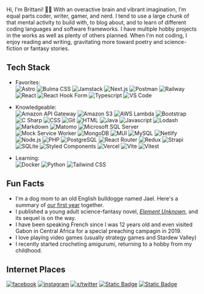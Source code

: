 <picture>
 <source media="(prefers-color-scheme: dark)" srcset="https://brittanisavery.com/images/social/github-header-dark.png">
 <source media="(prefers-color-scheme: light)" srcset="https://brittanisavery.com/images/social/github-header-light.png">
 <img alt="" src="https://brittanisavery.com/images/light-mode-header.png">
</picture>

Hi, I'm Brittani! 👋🏽 With an overactive brain and vibrant imagination, I’m equal parts coder, writer, gamer, and nerd. I tend to use a large chunk of that mental activity to build with, to blog about, and to learn of different coding languages and software frameworks. I have multiple hobby projects in the works as well as plenty of others planned. When I'm not coding, I enjoy reading and writing, gravitating more toward poetry and science-fiction or fantasy stories.

## Tech Stack
* Favorites:  
![Astro](https://img.shields.io/badge/Astro-%23BC52EE?logo=astro&logoColor=white)
![Bulma CSS](https://img.shields.io/badge/Bulma_CSS-%2300D1B2?logo=bulma&logoColor=white)
![Jamstack](https://img.shields.io/badge/Jamstack-%23F0047F?logo=jamstack&logoColor=white)
![Next.js](https://img.shields.io/badge/Next.js-black?logoColor=white)
![Postman](https://img.shields.io/badge/Postman-%23FF6C37?logo=postman&logoColor=white)
![Railway](https://img.shields.io/badge/Railway-%230B0D0E?logo=railway&logoColor=white)
![React](https://img.shields.io/badge/React-%2361DAFB?logo=react&logoColor=black)
![React Hook Form](https://img.shields.io/badge/React_Hook_Form-%23EC5990?logo=reacthookform&logoColor=white)
![Typescript](https://img.shields.io/badge/Typescript-%233178C6?logo=typescript&logoColor=white)
![VS Code](https://img.shields.io/badge/VS_Code-%233492FF?logo=visualstudiocode&logoColor=white)


* Knowledgeable:  
![Amazon API Gateway](https://img.shields.io/badge/Amazon_API_Gateway-%23FF4F8B?logo=amazonapigateway&logoColor=white)
![Amazon S3](https://img.shields.io/badge/Amazon_S3-%23569A31?logo=amazons3&logoColor=white)
![AWS Lambda](https://img.shields.io/badge/AWS_Lambda-%23FF9900?logo=awslambda&logoColor=white)
![Bootstrap](https://img.shields.io/badge/Bootstrap-%237952B3?logo=bootstrap&logoColor=white)
![C Sharp](https://img.shields.io/badge/C%23-%23512BD4?logo=csharp&logoColor=white)
![CSS](https://img.shields.io/badge/CSS-%231572B6?logo=css3&logoColor=white)
![Git](https://img.shields.io/badge/Git-%23F05032?logo=git&logoColor=white)
![HTML](https://img.shields.io/badge/HTML-%23E34F26?logo=html5&logoColor=white)
![Java](https://img.shields.io/badge/Java-%23007396)
![Javascript](https://img.shields.io/badge/Javascript-%23F7DF1E?logo=javascript&logoColor=black)
![Lodash](https://img.shields.io/badge/Lodash-%233492FF?logo=lodash&logoColor=white)
![Markdown](https://img.shields.io/badge/Markdown-%23000000?logo=markdown&logoColor=white)
![Matomo](https://img.shields.io/badge/Matomo-%233152A0?logo=matomo&logoColor=white)
![Microsoft SQL Server](https://img.shields.io/badge/Microsoft_SQL_Server-%23CC2927?logo=microsoftsqlserver&logoColor=white)
![Mock Service Worker](https://img.shields.io/badge/Mock_Service_Worker-%23FF6A33?logo=mockserviceworker&logoColor=white)
![MongoDB](https://img.shields.io/badge/MongoDB-%2347A248?logo=mongodb&logoColor=white)
![MUI](https://img.shields.io/badge/mui-%23007FFF?logo=MUI&logoColor=white)
![MySQL](https://img.shields.io/badge/MySQL-%234479A1?logo=mysql&logoColor=white)
![Netlify](https://img.shields.io/badge/Netlify-%2300C7B7?logo=netlify&logoColor=white)
![Node.js](https://img.shields.io/badge/Node.js-%23339933?logo=nodedotjs&logoColor=white)
![PHP](https://img.shields.io/badge/PHP-%23777BB4?logo=php&logoColor=white)
![PostgreSQL](https://img.shields.io/badge/PostgreSQL-%234169E1?logo=postgresql&logoColor=white)
![React Router](https://img.shields.io/badge/React_Router-%23CA4245?logo=reactrouter&logoColor=white)
![Redux](https://img.shields.io/badge/Redux-%23764ABC?logo=redux&logoColor=white)
![Strapi](https://img.shields.io/badge/Strapi-%234945FF?logo=strapi&logoColor=white)
![SQLite](https://img.shields.io/badge/SQLite-%23003B57?logo=sqlite&logoColor=white)
![Styled Components](https://img.shields.io/badge/Styled_Components-%23DB7093?logo=styledcomponents&logoColor=white)
![Vercel](https://img.shields.io/badge/Vercel-black?logo=vercel&logoColor=white)
![Vite](https://img.shields.io/badge/Vite-%23646CFF?logo=vite&logoColor=white)
![Vitest](https://img.shields.io/badge/Vitest-%236E9F18?logo=vitest&logoColor=white)

* Learning:  
![Docker](https://img.shields.io/badge/Docker-%232496ED?logo=docker&logoColor=white)
![Python](https://img.shields.io/badge/python-%233776AB?logo=python&logoColor=white)
![Tailwind CSS](https://img.shields.io/badge/tailwind_css-%2300D1B2?logo=tailwindcss&logoColor=white)


## Fun Facts
* I'm a dog mom to an old English bulldogge named Jael. Here's a summary of [our first year](https://www.instagram.com/reel/Cm4pQE3Kd7V/?utm_source=ig_web_copy_link&igshid=MzRlODBiNWFlZA==) together.
* I published a young adult science-fantasy novel, [_Element Unknown_](https://brittanisavery.com/book/element-unknown), and its sequel is on the way.
* I have been speaking French since I was 12 years old and even visited Gabon in Central Africa for a special preaching campagin in 2019.
* I love playing video games (usually strategy games and Stardew Valley)
* I recently started crocheting amigurumi, returning to a hobby from my childhood.

## Internet Places
[![facebook](https://img.shields.io/badge/facebook-brittanisavery-grey?logo=facebook&labelColor=%230866FF)](https://facebook.com/brittanisavery)
[![instagram](https://img.shields.io/badge/instagram-brittanisavery-grey?logo=instagram&logoColor=white&labelColor=E4405F)](https://www.instagram.com/brittanisavery)
[![x/twitter](https://img.shields.io/badge/x%2Ftwitter-brittanisavery-grey?logo=X&logoColor=white&labelColor=000000)](https://twitter.com/brittanisavery)
[![Static Badge](https://img.shields.io/badge/linkedin-in%2Fbrittanisavery-grey?logo=linkedin&logoColor=white&labelColor=%230A66C2)](https://www.linkedin.com/in/brittanisavery)
[![Static Badge](https://img.shields.io/badge/goodreads-Brittani__S__Avery-grey?logo=goodreads&logoColor=white&labelColor=%23372213)](https://www.goodreads.com/author/show/17074316.Brittani_S_Avery)
